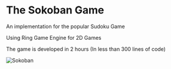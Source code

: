 The Sokoban Game
================

An implementation for the popular Sudoku Game 

Using Ring Game Engine for 2D Games

The game is developed in 2 hours (In less than 300 lines of code)

![Sokoban](https://github.com/ring-lang/ring/blob/master/applications/sokoban/sokoban.png)
